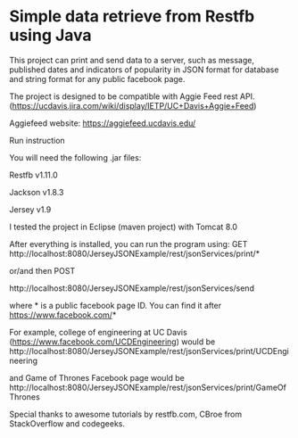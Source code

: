 # Simple data retrieve from Restfb using Java

This project can print and send data to a server, such as message, published dates and indicators of popularity in JSON format for database and string format for any public facebook page. 

The project is designed to be compatible with Aggie Feed rest API. (https://ucdavis.jira.com/wiki/display/IETP/UC+Davis+Aggie+Feed)

Aggiefeed website: 
https://aggiefeed.ucdavis.edu/

Run instruction

You will need the following .jar files:

Restfb v1.11.0

Jackson v1.8.3

Jersey v1.9

I tested the project in Eclipse (maven project) with Tomcat 8.0

After everything is installed, you can run the program using: GET
http://localhost:8080/JerseyJSONExample/rest/jsonServices/print/*

or/and then POST

http://localhost:8080/JerseyJSONExample/rest/jsonServices/send

where * is a public facebook page ID. You can find it after https://www.facebook.com/*

For example, college of engineering at UC Davis (https://www.facebook.com/UCDEngineering) would be
http://localhost:8080/JerseyJSONExample/rest/jsonServices/print/UCDEngineering

and Game of Thrones Facebook page would be 
http://localhost:8080/JerseyJSONExample/rest/jsonServices/print/GameOfThrones

Special thanks to awesome tutorials by restfb.com, CBroe from StackOverflow and codegeeks.
